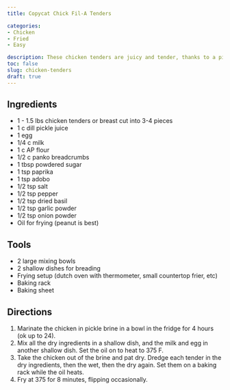 ```yaml
---
title: Copycat Chick Fil-A Tenders

categories:
- Chicken
- Fried
- Easy

description: These chicken tenders are juicy and tender, thanks to a pickle brine. With the added panko in the dry mix, they're even crispier. Have your Jesus chicken, even on a Sunday!
toc: false
slug: chicken-tenders
draft: true
---
```



## Ingredients

- 1 - 1.5 lbs chicken tenders or breast cut into 3-4 pieces
- 1 c dill pickle juice
- 1 egg
- 1/4 c milk
- 1 c AP flour
- 1/2 c panko breadcrumbs
- 1 tbsp powdered sugar
- 1 tsp paprika
- 1 tsp adobo
- 1/2 tsp salt
- 1/2 tsp pepper
- 1/2 tsp dried basil
- 1/2 tsp garlic powder
- 1/2 tsp onion powder
- Oil for frying (peanut is best) 




## Tools
- 2 large mixing bowls
- 2 shallow dishes for breading
- Frying setup (dutch oven with thermometer, small countertop frier, etc)
- Baking rack 
- Baking sheet


## Directions

1. Marinate the chicken in pickle brine in a bowl in the fridge for 4 hours (ok up to 24).
2. Mix all the dry ingredients in a shallow dish, and the milk and egg in another shallow dish. Set the oil on to heat to 375 F.
3. Take the chicken out of the brine and pat dry. Dredge each tender in the dry ingredients, then the wet, then the dry again. Set them on a baking rack while the oil heats. 
4. Fry at 375 for 8 minutes, flipping occasionally.











